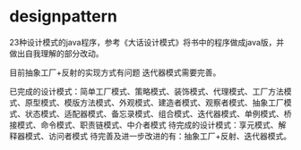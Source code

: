# designpattern
23种设计模式的java程序，参考《大话设计模式》将书中的程序做成java版，并做出自我理解的部分改动。



目前抽象工厂+反射的实现方式有问题
迭代器模式需要完善。


已完成的设计模式：简单工厂模式、策略模式、装饰模式、代理模式、工厂方法模式、原型模式、模版方法模式、外观模式、建造者模式、观察者模式、抽象工厂模式、状态模式、适配器模式、备忘录模式、组合模式、迭代器模式、单例模式、桥接模式、命令模式、职责链模式、中介者模式
待完成的设计模式：享元模式、解释器模式、访问者模式
待完善及进一步改进的有：抽象工厂+反射、迭代器模式。
